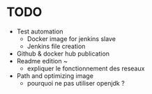 # TODO

* Test automation
  * Docker image for jenkins slave
  * Jenkins file creation
* Github & docker hub publication
* Readme edition ~
  * expliquer le fonctionnement des reseaux
* Path and optimizing image
  * pourquoi ne pas utiliser openjdk ?

